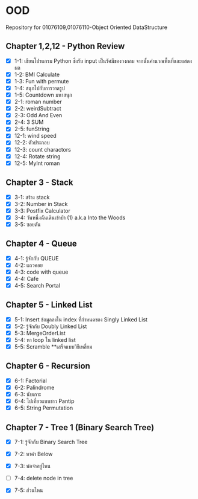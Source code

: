 # OOD
Repository for 01076109,01076110-Object Oriented DataStructure

## Chapter 1,2,12 - Python Review
- [X] 1-1: เขียนโปรแกรม Python ซึ่งรับ input เป็นรัศมีของวงกลม จากนั้นคำนวณพื้นที่และแสดงผล
- [X] 1-2: BMI Calculate
- [X] 1-3: Fun with permute
- [X] 1-4: สนุกไปกับการวาดรูป
- [X] 1-5: Countdown มหาสนุก
- [X] 2-1: roman number
- [X] 2-2: weirdSubtract
- [X] 2-3: Odd And Even
- [X] 2-4: 3 SUM
- [X] 2-5: funString
- [X] 12-1: wind speed
- [X] 12-2: ตัวประกอบ
- [X] 12-3: count charactors
- [X] 12-4: Rotate string
- [X] 12-5: MyInt roman

## Chapter 3 - Stack
- [X] 3-1: สร้าง stack
- [X] 3-2: Number in Stack
- [X] 3-3: Postfix Calculator
- [X] 3-4: วันหนึ่งฉันเดินเข้าป่า (1) a.k.a Into the Woods
- [X] 3-5: ซอยตัน

## Chapter 4 - Queue
- [X] 4-1: รู้จักกับ QUEUE
- [X] 4-2: แถวคอย
- [X] 4-3: code with queue
- [X] 4-4: Cafe
- [X] 4-5: Search Portal

## Chapter 5 - Linked List
- [X] 5-1: Insert ข้อมูลลงใน index ที่กำหนดของ Singly Linked List
- [X] 5-2: รู้จักกับ Doubly Linked List
- [X] 5-3: MergeOrderList
- [X] 5-4: หา loop ใน linked list
- [X] 5-5: Scramble **เสร็จแบบวิธีเหลี่ยม

## Chapter 6 - Recursion
- [X] 6-1: Factorial
- [X] 6-2: Palindrome
- [X] 6-3: นับเกาะ
- [X] 6-4: ไปเที่ยวแบบชาว Pantip
- [X] 6-5: String Permutation

## Chapter 7 - Tree 1 (Binary Search Tree)
- [X] 7-1: รู้จักกับ Binary Search Tree
- [X] 7-2: หาค่า Below
- [X] 7-3: พ่อจ๋าอยู่ไหน
- [ ] 7-4: delete node in tree
- [X] 7-5: ส่วนไหน

